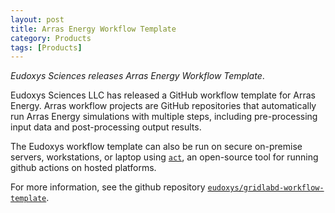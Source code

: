 ```yaml
---
layout: post
title: Arras Energy Workflow Template
category: Products
tags: [Products]
---
```


_Eudoxys Sciences releases Arras Energy Workflow Template_.

Eudoxys Sciences LLC has released a GitHub workflow template for Arras Energy. Arras workflow projects are GitHub repositories that automatically run Arras Energy simulations with multiple steps, including pre-processing input data and post-processing output results.

The Eudoxys workflow template can also be run on secure on-premise servers, workstations, or laptop using <a href="https://github.com/nektos/act">`act`</a>, an open-source tool for running github actions on hosted platforms.

For more information, see the github repository <a href="https://github.com/eudoxys/gridlabd-workflow-template">`eudoxys/gridlabd-workflow-template`</a>.
